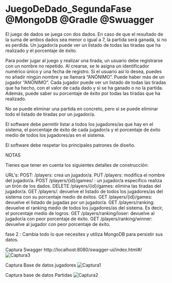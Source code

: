 # JuegoDeDado_SegundaFase @MongoDB @Gradle @Swuagger

El juego de dados se juega con dos dados. En caso de que el resultado de la suma de ambos dados sea menor o igual a 7, la partida será ganada, si no es perdida. Un jugador/a puede ver un listado de todas las tiradas que ha realizado y el porcentaje de éxito.

Para poder jugar al juego y realizar una tirada, un usuario debe registrarse con un nombre no repetido. Al crearse, se le asigna un identificador numérico único y una fecha de registro. Si el usuario así lo desea, puedes no añadir ningún nombre y se llamará “ANÓNIMO”. Puede haber más de un jugador “ANÓNIMO”.
Cada jugador puede ver un listado de todas las tiradas que ha hecho, con el valor de cada dado y si se ha ganado o no la partida. Además, puede saber su porcentaje de éxito por todas las tiradas que ha realizado.

No se puede eliminar una partida en concreto, pero sí se puede eliminar todo el listado de tiradas por un jugador/a.

El software debe permitir listar a todos los jugadores/as que hay en el sistema, el porcentaje de éxito de cada jugador/a y el porcentaje de éxito medio de todos los jugadores/as en el sistema.

El software debe respetar los principales patrones de diseño.

NOTAS

Tienes que tener en cuenta los siguientes detalles de construcción:

URL's:
POST: /players: crea un jugador/a.
PUT /players: modifica el nombre del jugador/a.
POST /players/{id}/games/ : un jugador/a específico realiza un tirón de los dados.
DELETE /players/{id}/games: elimina las tiradas del jugador/a.
GET /players/: devuelve el listado de todos los jugadores/as del sistema con su porcentaje medio de éxitos.
GET /players/{id}/games: devuelve el listado de jugadas por un jugador/a.
GET /players/ranking: devuelve el ranking medio de todos los jugadores/as del sistema. Es decir, el porcentaje medio de logros.
GET /players/ranking/loser: devuelve al jugador/a con peor porcentaje de éxito.
GET /players/ranking/winner: devuelve al jugador con peor porcentaje de éxito.

fase 2 : Cambia todo lo que necesites y utiliza MongoDB para persistir sus datos.

Captura Swagger http://localhost:8080/swagger-ui/index.html#/
![Captura3](https://github.com/Luiso-o/JuegoDeDados_TerceraFase_ApiRest/assets/128043647/82597d76-c988-4dea-976a-e552c36240c3)

Captura Base de datos jugadores
![Captura1](https://github.com/Luiso-o/JuegoDeDados_TerceraFase_ApiRest/assets/128043647/ba8befc8-3590-408a-b0da-0e6a9bd1f151)

Captura base de datos Partidas
![Captura2](https://github.com/Luiso-o/JuegoDeDados_TerceraFase_ApiRest/assets/128043647/e1df5e9b-7190-449c-8667-f1a7f1d47146)

